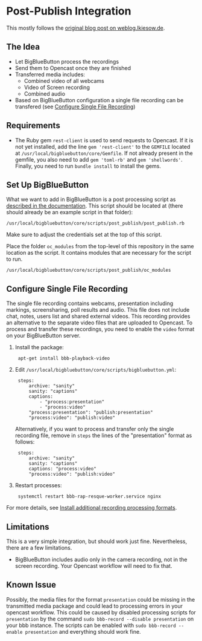 Post-Publish Integration
========================

This mostly follows the [original blog post on weblog.lkiesow.de](https://weblog.lkiesow.de/20200318-integrate-bigbluebutton-opencast/).

The Idea
--------

- Let BigBlueButton process the recordings
- Send them to Opencast once they are finished
- Transferred media includes:
    - Combined video of all webcams
    - Video of Screen recording
    - Combined audio
- Based on BigBlueButton configuration a single file recording can be transfered (see [Configure Single File Recording](#configure-single-file-recording))

Requirements
------------

- The Ruby gem `rest-client` is used to send requests to Opencast.
If it is not yet installed, add the line `gem 'rest-client'` to the `GEMFILE` located at `/usr/local/bigbluebutton/core/Gemfile`. If not already present in the gemfile, you also need to add `gem 'toml-rb'` and `gem 'shellwords'`. Finally, you need to run `bundle install` to install the gems.

Set Up BigBlueButton
----------------------

What we want to add in BigBlueButton is a post processing script as [described in the documentation](https://docs.bigbluebutton.org/dev/recording.html#writing-post-scripts).
This script should be located at (there should already be an example script in that folder):

    /usr/local/bigbluebutton/core/scripts/post_publish/post_publish.rb

Make sure to adjust the credentials set at the top of this script.

Place the folder `oc_modules` from the top-level of this repository in the same location as the script. It contains
modules that are necessary for the script to run.

    /usr/local/bigbluebutton/core/scripts/post_publish/oc_modules

Configure Single File Recording
-------------------------------

The single file recording contains webcams, presentation including markings, screensharing, poll results and audio. This file does not include chat, notes, users list and shared external videos. This recording provides an alternative to the separate video files that are uploaded to Opencast. To process and transfer these recordings, you need to enable the `video` format on your BigBlueButton server.

1. Install the package:

        apt-get install bbb-playback-video

2. Edit `/usr/local/bigbluebutton/core/scripts/bigbluebutton.yml`:

        steps:
            archive: "sanity"
            sanity: "captions"
            captions:
                - "process:presentation"
                - "process:video"
            "process:presentation": "publish:presentation"
            "process:video": "publish:video"

    Alternatively, if you want to process and transfer only the single recording file, remove in `steps` the lines of the "presentation" format as follows:

        steps:
            archive: "sanity"
            sanity: "captions"
            captions: "process:video"
            "process:video": "publish:video"

3. Restart processes:

        systemctl restart bbb-rap-resque-worker.service nginx

For more details, see [Install additional recording processing formats](https://docs.bigbluebutton.org/administration/customize/#install-additional-recording-processing-formats).

Limitations
-----------

This is a very simple integration, but should work just fine.
Nevertheless, there are a few limitations.

- BigBlueButton includes audio only in the camera recording, not in the screen recording.
  Your Opencast workflow will need to fix that.
  
Known Issue
-----------

Possibly, the media files for the format `presentation` could be missing in the transmitted media package and could lead to processing errors in your opencast workflow. This could be caused by disabled processing scripts for `presentation` by the command `sudo bbb-record --disable presentation` on your bbb instance. The scripts can be enabled with `sudo bbb-record --enable presentation` and everything should work fine.
